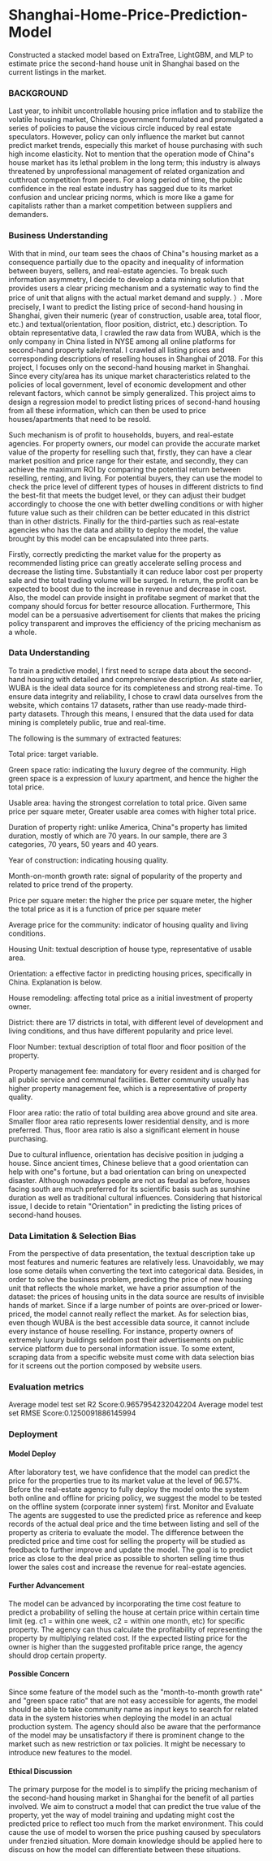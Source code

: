 # Shanghai-Home-Price-Prediction-Model
Constructed a stacked model based on ExtraTree, LightGBM, and MLP to estimate price the second-hand house unit in Shanghai based on the current listings in the market.

### BACKGROUND
Last year, to inhibit uncontrollable housing price inflation and to stabilize the volatile housing market, Chinese government formulated and promulgated a series of policies to pause the vicious circle induced by real estate speculators. However, policy can only influence the market but cannot predict market trends, especially this market of house purchasing with such high income elasticity. Not to mention that the operation mode of China"s house market has its lethal problem in the long term; this industry is always threatened by unprofessional management of related organization and cutthroat competition from peers. For a long period of time, the public confidence in the real estate industry has sagged due to its market confusion and unclear pricing norms, which is more like a game for capitalists rather than a market competition between suppliers and demanders.

### Business Understanding

With that in mind, our team sees the chaos of China"s housing market as a consequence partially due to the opacity and inequality of information between buyers, sellers, and real-estate agencies. To break such information asymmetry, I decide to develop a data mining solution that provides users a clear pricing mechanism and a systematic way to find the price of unit that aligns with the actual market demand and supply. ）. More precisely, I want to predict the listing price of second-hand housing in Shanghai, given their numeric (year of construction, usable area, total floor, etc.) and textual(orientation, floor position, district, etc.) description. To obtain representative data, I crawled the raw data from WUBA, which is the only company in China listed in NYSE among all online platforms for second-hand property sale/rental. I crawled all listing prices and corresponding descriptions of reselling houses in Shanghai of 2018. For this project, I focuses only on the second-hand housing market in Shanghai. Since every city/area has its unique market characteristics related to the policies of local government, level of economic development and other relevant factors, which cannot be simply generalized. This project aims to design a regression model to predict listing prices of second-hand housing from all these information, which can then be used to price houses/apartments that need to be resold.

Such mechanism is of profit to households, buyers, and real-estate agencies. For property owners, our model can provide the accurate market value of the property for reselling such that, firstly, they can have a clear market position and price range for their estate, and secondly, they can achieve the maximum ROI by comparing the potential return between reselling, renting, and living. For potential buyers, they can use the model to check the price level of different types of houses in different districts to find the best-fit that meets the budget level, or they can adjust their budget accordingly to choose the one with better dwelling conditions or with higher future value such as their children can be better educated in this district than in other districts. Finally for the third-parties such as real-estate agencies who has the data and ability to deploy the model, the value brought by this model can be encapsulated into three parts. 

Firstly, correctly predicting the market value for the property as recommended listing price can greatly accelerate selling process and decrease the listing time. Substantially it can reduce labor cost per property sale and the total trading volume will be surged. In return, the profit can be expected to boost due to the increase in revenue and decrease in cost.  Also, the model can provide insight in profitabe segment of market that the company should forcus for better resource allocation. Furthermore, This model can be a persuasive advertisement for clients that makes the pricing policy transparent and improves the efficiency of the pricing mechanism as a whole. 


### Data Understanding
To train a predictive model, I first need to scrape data about the second-hand housing with detailed and comprehensive description. As state earlier, WUBA is the ideal data source for its completeness and strong real-time. To ensure data integrity and reliability, I chose to crawl data ourselves from the website, which contains 17 datasets, rather than use ready-made third-party datasets. Through this means, I ensured that the data used for data mining is completely public, true and real-time.

The following is the summary of extracted features:

Total price: target variable.

Green space ratio: indicating the luxury degree of the community. High green space is a expression of luxury apartment, and hence the higher the total price.

Usable area: having the strongest correlation to total price. Given same price per square meter, Greater usable area comes with higher total price.

Duration of property right: unlike America, China"s property has limited duration, mostly of which are 70 years. In our sample, there are 3 categories, 70 years, 50 years and 40 years.

Year of construction: indicating housing quality.

Month-on-month growth rate: signal of popularity of the property and related to price trend of the property.

Price per square meter: the higher the price per square meter, the higher the total price as it is a function of price per square meter

Average price for the community: indicator of housing quality and living conditions.

Housing Unit: textual description of house type, representative of usable area.

Orientation: a effective factor in predicting housing prices, specifically in China. Explanation is below.

House remodeling: affecting total price as a initial investment of property owner.

District: there are 17 districts in total, with different level of development and living conditions, and thus have different popularity and price level.

Floor Number: textual description of total floor and floor position of the property.

Property management fee: mandatory for every resident and is charged for all public service and communal facilities. Better community usually has higher property management fee, which is a representative of property quality.

Floor area ratio: the ratio of total building area above ground and site area. Smaller floor area ratio represents lower residential density, and is more preferred. Thus, floor area ratio is also a significant element in house purchasing.

Due to cultural influence, orientation has decisive position in judging a house. Since ancient times, Chinese believe that a good orientation can help with one"s fortune, but a bad orientation can bring on unexpected disaster. Although nowadays people are not as feudal as before, houses facing south are much preferred for its scientific basis such as sunshine duration as well as traditional cultural influences. Considering that historical issue, I decide to retain "Orientation" in predicting the listing prices of second-hand houses.

### Data Limitation & Selection Bias
From the perspective of data presentation, the textual description take up most features and numeric features are relatively less. Unavoidably, we may lose some details when converting the text into categorical data. Besides, in order to solve the business problem, predicting the price of new housing unit that reflects the whole market, we have a prior assumption of the dataset: the prices of housing units in the data source are results of invisible hands of market. Since if a large number of points are over-priced or lower-priced, the model cannot really reflect the market. As for selection bias, even though WUBA is the best accessible data source, it cannot include every instance of house reselling. For instance, property owners of extremely luxury buildings seldom post their advertisements on public service platform due to personal information issue. To some extent, scraping data from a specific website must come with data selection bias for it screens out the portion composed by website users.

### Evaluation metrics
Average model test set R2 Score:0.9657954232042204
Average model test set RMSE Score:0.1250091886145994

### Deployment

#### Model Deploy 
After laboratory test, we have confidence that the model can predict the price for the properties true to its market value at the level of 96.57%. Before the real-estate agency to fully deploy the model onto the system both online and offline for pricing policy, we suggest the model to be tested on the offline system (corporate inner system) first. 
Monitor and Evaluate The agents are suggested to use the predicted price as reference and keep records of the actual deal price and the time between listing and sell of the property as criteria to evaluate the model. The difference between the predicted price and time cost for selling the property will be studied as feedback to further improve and update the model. The goal is to predict price as close to the deal price as possible to shorten selling time thus lower the sales cost and increase the revenue for real-estate agencies.

#### Further Advancement
The model can be advanced by incorporating the time cost feature to predict a probability of selling the house at certain price within certain time limit (eg. c1 = within one week, c2 = within one month, etc) for specific property. The agency can thus calculate the profitability of representing the property by multiplying related cost. If the expected listing price for the owner is higher than the suggested profitable price range, the agency should drop certain property.

#### Possible Concern 
Since some feature of the model such as the "month-to-month growth rate"  and "green space ratio" that are not easy accessible for agents, the model should be able to take community name as input keys to search for related data in the system histories when deploying the model in an actual production system. The agency should also be aware that the performance of the model may be unsatisfactory if there is prominent change to the market such as new restriction or tax policies. It might be necessary to introduce new features to the model.

#### Ethical Discussion 
The primary purpose for the model is to simplify the pricing mechanism of the second-hand housing market in Shanghai for the benefit of all parties involved. We aim to construct a model that can predict the true value of the property, yet the way of model training and updating might cost the predicted price to reflect too much from the market environment. This could cause the use of model to worsen the price pushing caused by speculators under frenzied situation. More domain knowledge should be applied here to discuss on how the model can differentiate between these situations.

